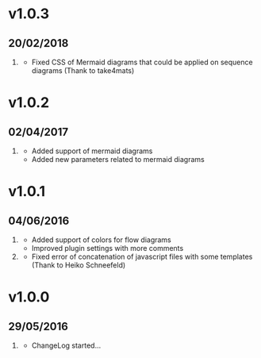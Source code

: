 # v1.0.3
## 20/02/2018

1. [](#bugfix)
    * Fixed CSS of Mermaid diagrams that could be applied on sequence diagrams (Thank to take4mats)

# v1.0.2
## 02/04/2017

1. [](#improved)
    * Added support of mermaid diagrams
    * Added new parameters related to mermaid diagrams

# v1.0.1
## 04/06/2016

1. [](#improved)
    * Added support of colors for flow diagrams
    * Improved plugin settings with more comments
1. [](#bugfix)
    * Fixed error of concatenation of javascript files with some templates (Thank to Heiko Schneefeld)


# v1.0.0
## 29/05/2016

1. [](#new)
    * ChangeLog started...
